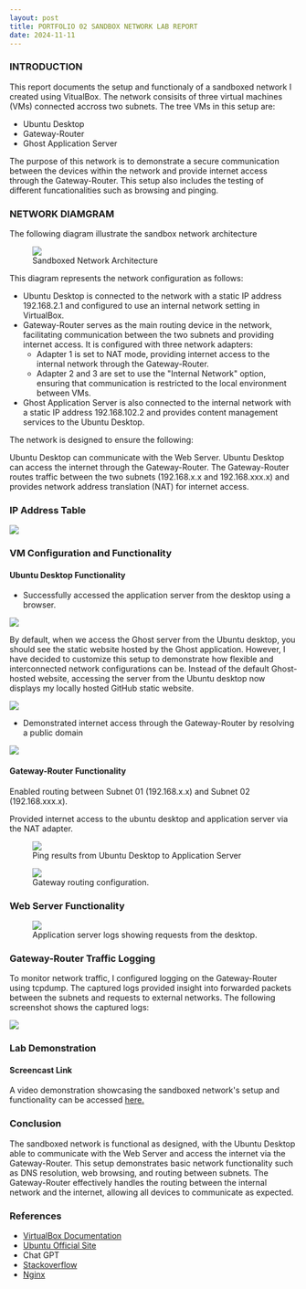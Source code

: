 ```yaml
---
layout: post
title: PORTFOLIO 02 SANDBOX NETWORK LAB REPORT
date: 2024-11-11
---
```


### INTRODUCTION

This report documents the setup and functionaly of a sandboxed network I created using VitualBox. The network consisits of three virtual machines (VMs) connected accross two subnets. The tree VMs in this setup are:
* Ubuntu Desktop
* Gateway-Router
* Ghost Application Server

The purpose of this network is to demonstrate a secure communication between the devices within the network and provide internet access through the Gateway-Router. This setup also includes the testing of different funcationalities such as browsing and pinging.

### NETWORK DIAMGRAM

The following diagram illustrate the sandbox network architecture

<figure>
    <img src ="/assets/img/network-diagram.png">
    <figcaption>Sandboxed Network Architecture</figcaption>
</figure>

This diagram represents the network configuration as follows:

* Ubuntu Desktop is connected to the network with a static IP address 192.168.2.1 and configured to use an internal network setting in VirtualBox.
* Gateway-Router serves as the main routing device in the network, facilitating communication between the two subnets and providing internet access. It is configured with three network adapters:
    * Adapter 1 is set to NAT mode, providing internet access to the internal network through the Gateway-Router.
    * Adapter 2 and 3 are set to use the "Internal Network" option, ensuring that communication is restricted to the local environment between VMs.
* Ghost Application Server is also connected to the internal network with a static IP address 192.168.102.2 and provides content management services to the Ubuntu Desktop.

The network is designed to ensure the following:

Ubuntu Desktop can communicate with the Web Server.
Ubuntu Desktop can access the internet through the Gateway-Router.
The Gateway-Router routes traffic between the two subnets (192.168.x.x and 192.168.xxx.x) and provides network address translation (NAT) for internet access.

### IP Address Table

<img src ="/assets/img/iptable.png">

### VM Configuration and Functionality


#### Ubuntu Desktop Functionality 

* Successfully accessed the application server from the desktop using a browser.

<img src ="/assets/img/user-blog.png">

By default, when we access the Ghost server from the Ubuntu desktop, you should see the static website hosted by the Ghost application. However, I have decided to customize this setup to demonstrate how flexible and interconnected network configurations can be. Instead of the default Ghost-hosted website, accessing the server from the Ubuntu desktop now displays my locally hosted GitHub static website.

<img src ="/assets/img/static.png">

* Demonstrated internet access through the Gateway-Router by resolving a public domain 

<img src ="/assets/img/static.png">

#### Gateway-Router Functionality

Enabled routing between Subnet 01 (192.168.x.x) and Subnet 02 (192.168.xxx.x).

Provided internet access to the ubuntu desktop and application server via the NAT adapter.

<figure>
    <img src ="/assets/img/ubuntu-gateway-ping.png">
    <figcaption>Ping results from Ubuntu Desktop to Application Server</figcaption>
</figure>

<figure>
    <img src ="/assets/img/gateway-ping.png">
    <figcaption>Gateway routing configuration.</figcaption>
</figure>

### Web Server Functionality

<figure>
    <img src ="/assets/img/gateway-ping.png">
    <figcaption>Application server logs showing requests from the desktop.</figcaption>
</figure>

### Gateway-Router Traffic Logging

To monitor network traffic, I configured logging on the Gateway-Router using tcpdump. The captured logs provided insight into forwarded packets between the subnets and requests to external networks. The following screenshot shows the captured logs:

<img src ="/assets/img/tcpdump-log.png">


### Lab Demonstration


#### Screencast Link

A video demonstration showcasing the sandboxed network's setup and functionality can be accessed [here.](https://roehamptonprod-my.sharepoint.com/:v:/r/personal/adesanyo2_roehampton_ac_uk/Documents/Sandbox.mp4?csf=1&web=1&e=U3V2na&nav=eyJyZWZlcnJhbEluZm8iOnsicmVmZXJyYWxBcHAiOiJTdHJlYW1XZWJBcHAiLCJyZWZlcnJhbFZpZXciOiJTaGFyZURpYWxvZy1MaW5rIiwicmVmZXJyYWxBcHBQbGF0Zm9ybSI6IldlYiIsInJlZmVycmFsTW9kZSI6InZpZXcifX0%3D)


### Conclusion
The sandboxed network is functional as designed, with the Ubuntu Desktop able to communicate with the Web Server and access the internet via the Gateway-Router. This setup demonstrates basic network functionality such as DNS resolution, web browsing, and routing between subnets. The Gateway-Router effectively handles the routing between the internal network and the internet, allowing all devices to communicate as expected.


### References

* [VirtualBox Documentation](https://www.virtualbox.org/wiki/Documentation)
* [Ubuntu Official Site](https://help.ubuntu.com/community/CommunityHelpWiki)
* Chat GPT
* [Stackoverflow](https://stackoverflow.com/)
* [Nginx](https://nginx.org/en/docs/)
